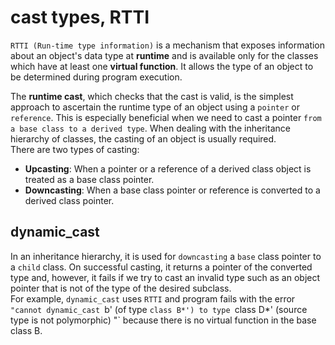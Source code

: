 cast types, RTTI
================
  
`RTTI (Run-time type information)` is a mechanism that exposes information about an object's data type at **runtime** and is available only for the classes which have at least one **virtual function**. It allows the type of an object to be determined during program execution.  
  
The **runtime cast**, which checks that the cast is valid, is the simplest approach to ascertain the runtime type of an object using a `pointer` or `reference`. This is especially beneficial when we need to cast a pointer `from a base class to a derived type`. When dealing with the inheritance hierarchy of classes, the casting of an object is usually required.  
There are two types of casting:  
- **Upcasting**: When a pointer or a reference of a derived class object is treated as a base class pointer.
- **Downcasting**: When a base class pointer or reference is converted to a derived class pointer.
  
dynamic_cast
-------------
In an inheritance hierarchy, it is used for `downcasting` a `base` class pointer to a `child` class. On successful casting, it returns a pointer of the converted type and, however, it fails if we try to cast an invalid type such as an object pointer that is not of the type of the desired subclass.  
For example, `dynamic_cast` uses `RTTI` and program fails with the error `"cannot dynamic_cast `b' (of type `class B*') to type `class D*' (source type is not polymorphic) "` because there is no virtual function in the base class B.